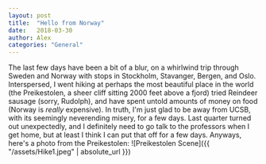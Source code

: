 ```yaml
---
layout: post
title:  "Hello from Norway"
date:   2018-03-30
author: Alex
categories: "General"
---
```


The last few days have been a bit of a blur, on a whirlwind trip through Sweden and Norway with stops in Stockholm, Stavanger, Bergen, and Oslo.  Interspersed, I went hiking at perhaps the most beautiful place in the world (the Preikestolen, a sheer cliff sitting 2000 feet above a fjord) tried Reindeer sausage (sorry, Rudolph), and have spent untold amounts of money on food (Norway is *really* expensive). In truth, I'm just glad to be away from UCSB, with its seemingly neverending misery, for a few days.  Last quarter turned out unexpectedly, and I definitely need to go talk to the professors when I get home, but at least I think I can put that off for a few days.  Anyways, here's a photo from the Preikestolen: ![Preikestolen Scene]({{ "/assets/Hike1.jpeg" | absolute_url }})
